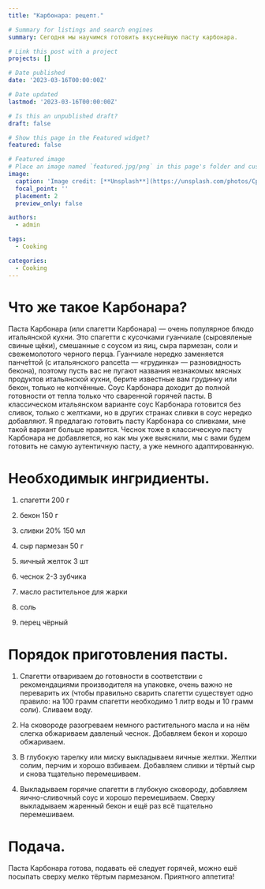 ```yaml
---
title: "Карбонара: рецепт."

# Summary for listings and search engines
summary: Сегодня мы научимся готовить вкуснейшую пасту карбонара. 

# Link this post with a project
projects: []

# Date published
date: '2023-03-16T00:00:00Z'

# Date updated
lastmod: '2023-03-16T00:00:00Z'

# Is this an unpublished draft?
draft: false

# Show this page in the Featured widget?
featured: false

# Featured image
# Place an image named `featured.jpg/png` in this page's folder and customize its options here.
image:
  caption: 'Image credit: [**Unsplash**](https://unsplash.com/photos/CpkOjOcXdUY)'
  focal_point: ''
  placement: 2
  preview_only: false

authors:
  - admin

tags:
  - Cooking

categories:
  - Cooking
---
```

# Что же такое Карбонара?

Паста Карбонара (или спагетти Карбонара) — очень популярное блюдо итальянской кухни. Это спагетти с кусочками гуанчиале (сыровяленые свиные щёки), смешанные с соусом из яиц, сыра пармезан, соли и свежемолотого черного перца. Гуанчиале нередко заменяется панче́ттой (с итальянского pancetta — «грудинка» — разновидность бекона), поэтому пусть вас не пугают названия незнакомых мясных продуктов итальянской кухни, берите известные вам грудинку или бекон, только не копчённые. Соус Карбонара доходит до полной готовности от тепла только что сваренной горячей пасты. В классическом итальянском варианте соус Карбонара готовится без сливок, только с желтками, но в других странах сливки в соус нередко добавляют. Я предлагаю готовить пасту Карбонара со сливками, мне такой вариант больше нравится. Чеснок тоже в классическую пасту Карбонара не добавляется, но как мы уже выяснили, мы с вами будем готовить не самую аутентичную пасту, а уже немного адаптированную.

# Необходимык ингридиенты.

1. спагетти 200 г

2. бекон 150 г

3. сливки 20% 150 мл

4. сыр пармезан 50 г

5. яичный желток 3 шт

6. чеснок 2-3 зубчика

7. масло растительное для жарки

8. соль

9. перец чёрный

# Порядок приготовления пасты.

1. Спагетти отвариваем до готовности в соответствии с рекомендациями производителя на упаковке, очень важно не переварить их (чтобы правильно сварить спагетти существует одно правило: на 100 грамм спагетти необходимо 1 литр воды и 10 грамм соли). Сливаем воду.

2. На сковороде разогреваем немного растительного масла и на нём слегка обжариваем давленый чеснок. Добавляем бекон и хорошо обжариваем.

3. В глубокую тарелку или миску выкладываем яичные желтки. Желтки солим, перчим и хорошо взбиваем. Добавляем сливки и тёртый сыр и снова тщательно перемешиваем.

4. Выкладываем горячие спагетти в глубокую сковороду, добавляем яично-сливочный соус и хорошо перемешиваем. Сверху выкладываем жаренный бекон и ещё раз всё тщательно перемешиваем.

# Подача.

Паста Карбонара готова, подавать её следует горячей, можно ешё посыпать сверху мелко тёртым пармезаном. Приятного аппетита!
